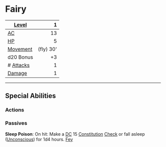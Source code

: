 # Fairy

| **[Level](../../../Player%20Characters/Derived%20Statistics/Level.md)**    |         1 |
| -------------------------------------------------------------------------- | --------: |
| [AC](../../../Player%20Characters/Derived%20Statistics/Armor%20Class.md)   |        13 |
| [HP](../../../Player%20Characters/Derived%20Statistics/Health%20Points.md) |         5 |
| [Movement](../../../Game%20Procedures/Movement.md)                         | (fly) 30' |
| d20 Bonus                                                                  |        +3 |
| # [Attacks](../../../Game%20Procedures/Attack.md)                          |         1 |
| [Damage](../../../Damage%20Types/!Damage%20Types.md)                       |         1 |

---

## Special Abilities

### Actions

### Passives

**Sleep Poison**: On hit: Make a [DC](../../../Game%20Procedures/DC.md) 15 [Constitution](../../../Player%20Characters/Chosen%20Statistics/Constitution.md) [Check](../../../Game%20Procedures/Check.md) or fall asleep ([Unconscious](../../../Conditions/Unconscious.md)) for 1d4 hours.
[Fey](../Creature%20Types/Fey.md)
